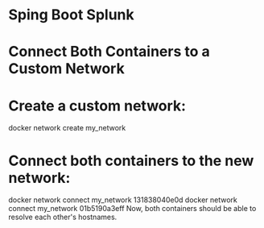 # Sping Boot Splunk 

# Connect Both Containers to a Custom Network

# Create a custom network:

docker network create my_network

# Connect both containers to the new network:

docker network connect my_network 131838040e0d
docker network connect my_network 01b5190a3eff
Now, both containers should be able to resolve each other's hostnames.
